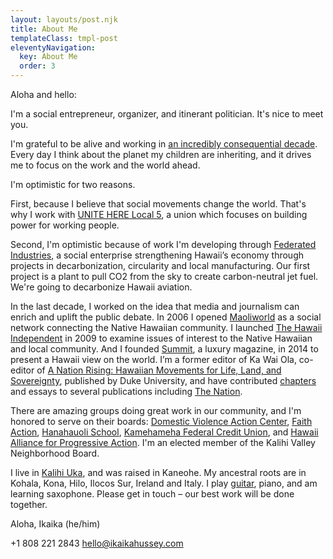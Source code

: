```yaml
---
layout: layouts/post.njk
title: About Me
templateClass: tmpl-post
eleventyNavigation:
  key: About Me
  order: 3
---
```

Aloha and hello:

I'm a social entrepreneur, organizer, and itinerant politician. It's nice to meet you.

I'm grateful to be alive and working in <a href="https://www.ipcc.ch/2018/10/08/summary-for-policymakers-of-ipcc-special-report-on-global-warming-of-1-5c-approved-by-governments/">an incredibly consequential decade</a>. Every day I think about the planet my children are inheriting, and it drives me to focus on the work and the world ahead. 

I'm optimistic for two reasons.

First, because I believe that social movements change the world. That's why I work with <a href="http://unitehere5.org/">UNITE HERE Local 5</a>, a union which focuses on building power for working people.

Second, I'm optimistic because of work I'm developing through <a href="https://hawaii.federated.industries">Federated Industries</a>, a social enterprise strengthening Hawaii’s economy through projects in decarbonization, circularity and local manufacturing. Our first project is a plant to pull CO2 from the sky to create carbon-neutral jet fuel. We're going to decarbonize Hawaii aviation.

In the last decade, I worked on the idea that media and journalism can enrich and uplift the public debate. In 2006 I opened <a href="http://maoliworld.com">Maoliworld</a> as a social network connecting the Native Hawaiian community. I launched <a href="https://thehawaiiindependent.com">The Hawaii Independent</a> in 2009 to examine issues of interest to the Native Hawaiian and local community. And I founded <a href="https://summitzine.com">Summit</a>, a luxury magazine, in 2014 to present a Hawaii view on the world. I’m a former editor of Ka Wai Ola, co-editor of <a href="https://read.dukeupress.edu/books/book/258/A-Nation-RisingHawaiian-Movements-for-Life-Land">A Nation Rising: Hawaiian Movements for Life, Land, and Sovereignty</a>, published by Duke University, and have contributed <a href="https://uhpress.hawaii.edu/product/social-change-in-west-maui/">chapters</a> and essays to several publications including <a href="https://www.thenation.com/article/archive/hawaii-needs-you/">The Nation</a>.

There are amazing groups doing great work in our community, and I'm honored to serve on their boards: <a href="https://domesticviolenceactioncenter.org">Domestic Violence Action Center</a>, <a href="http://faithactionhawaii.org">Faith Action</a>, <a href="http://hanahauoli.org">Hanahauoli School</a>, <a href="http://kamehamehafcu.org">Kamehameha Federal Credit Union</a>, and <a href="http://hapahi.org">Hawaii Alliance for Progressive Action</a>. I'm an elected member of the Kalihi Valley Neighborhood Board.

I live in <a href="https://kalihi.org">Kalihi Uka</a>, and was raised in Kaneohe. My ancestral roots are in Kohala, Kona, Hilo, Ilocos Sur, Ireland and Italy. I play <a href="https://jamarek.band/">guitar</a>, piano, and am learning saxophone. Please get in touch – our best work will be done together.

Aloha,
Ikaika (he/him)

+1 808 221 2843
hello@ikaikahussey.com